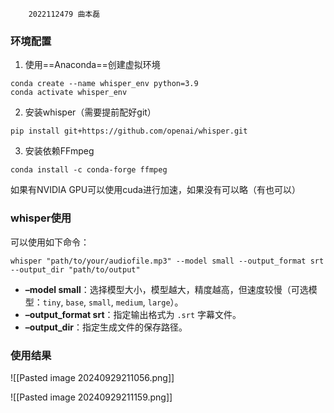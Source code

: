 		2022112479 曲本磊
### 环境配置

1. 使用==Anaconda==创建虚拟环境
```shell
conda create --name whisper_env python=3.9
conda activate whisper_env
```

2. 安装whisper（需要提前配好git）
```shell
pip install git+https://github.com/openai/whisper.git
```

3. 安装依赖FFmpeg
```shell
conda install -c conda-forge ffmpeg
```

如果有NVIDIA GPU可以使用cuda进行加速，如果没有可以略（有也可以）


### whisper使用

可以使用如下命令：
```shell
whisper "path/to/your/audiofile.mp3" --model small --output_format srt --output_dir "path/to/output"
```
- **–model small**：选择模型大小，模型越大，精度越高，但速度较慢（可选模型：`tiny`, `base`, `small`, `medium`, `large`）。
- **–output_format srt**：指定输出格式为 `.srt` 字幕文件。
- **–output_dir**：指定生成文件的保存路径。

### 使用结果

![[Pasted image 20240929211056.png]]

![[Pasted image 20240929211159.png]]